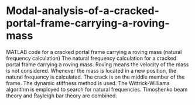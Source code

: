 # Modal-analysis-of-a-cracked-portal-frame-carrying-a-roving-mass
MATLAB code for a cracked portal frame carrying a roving mass (natural frequency calculation)
The natural frequency calculation for a cracked portal frame carrying a roving mass. Roving means the velocity of the mass is not considered. Whenever the mass is located in a new position, the natural frequency is calculated. The crack is on the middle member of the frame. The dynamic stiffness method is used. The Wittrick-Williams algorithm is employed to search for natural frequencies. Timoshenko beam theory and Rayleigh bar theory are combined.
